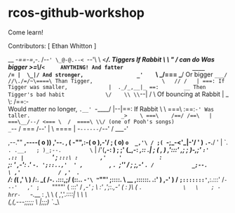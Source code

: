 # rcos-github-workshop
Come learn!

Contributors: [
	Ethan Whitton
]

__  _-==-=_,-.
/--`' \_@-@.--<
`--'\ \   <___/.   Tiggers
If Rabbit                                  \ \\   " /    can do
Was bigger                                  >=\\_/`<     ANYTHING!
And fatter                      ____       /= |  \_|/
And stronger,                 _'    `\   _/=== \___/
Or bigger                     `___/ //\./=/~\====\
Than Tigger,                      \   // /   | ===:
If Tigger was smaller,             |  ._/_,__|_ ==:        __
Then Tigger's bad habit             \/    \\ \\`--|       / \\
Of bouncing at Rabbit                |    _     \\:      /==:-\
Would matter no longer,              `.__' `-____/       |--|==:
If Rabbit                               \    \ ===\      :==:`-'
Was taller.                             _>    \ ===\    /==/
/==\   |  ===\__/--/
<=== \  /  ====\ \\/
(one of Pooh's songs)                 _`--  \/  === \/--'
|       \ ==== |
-`------/`--' /
\___-'


,--.""
__,----( o ))
,'--.      , (
-"",:-(    o ),-'/  ;
( o) `o  _,'\ / ;(
`-;_-<'\_|-'/ '  )
`.`-.__/ '   |
\`.            `. .__,   ;
)_;--.         \`       |
/'(__,-:         )      ;
;'    (_,-:     _,::     .|
;       ( , ) _,':::'    ,;
;         )-,;'  `:'     .::
|         `'  ;         `:::\
:       ,'    '            `:\
;:    '  _,-':         .'     `-.
';::..,'  ' ,        `   ,__    `.
`;''   / ;           _;_,-'     `.
/            _;--.          \
,'            / ,'  `.         \
/:            (_(   ,' \         )
/:.               \_(  /-. .:::,;/
(::..                 `-'\ "`""'
;::::.                    \        __
,::::::.            .:'    )    ,-'  )
/  `;:::::::'`__,:.:::'    /`---'   ,'
;    `""""'   (  \:::'     /     _,-'
;              \  \:'    ,';:.,-'
(              :  )\    (
`.             \   \    ;
-hrr-   `-.___       : ,\ \  (
,','._::::| \ \ \  \
(,(,---;;;;;  \ \|;;;)
`._\_\

